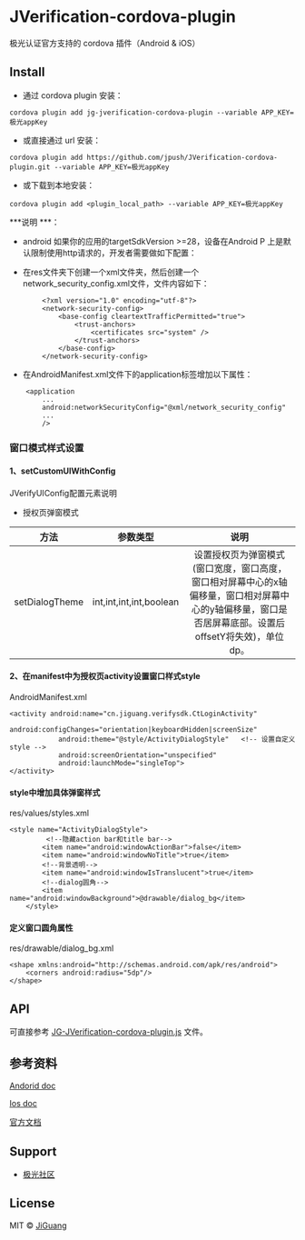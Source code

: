 # JVerification-cordova-plugin
极光认证官方支持的 cordova 插件（Android &amp; iOS）


## Install

- 通过 cordova plugin 安装：

```shell
cordova plugin add jg-jverification-cordova-plugin --variable APP_KEY=极光appKey
```

- 或直接通过 url 安装：

```shell
cordova plugin add https://github.com/jpush/JVerification-cordova-plugin.git --variable APP_KEY=极光appKey
```

- 或下载到本地安装：

```shell
cordova plugin add <plugin_local_path> --variable APP_KEY=极光appKey
```


***说明 ***：
+ android 如果你的应用的targetSdkVersion >=28，设备在Android P 上是默认限制使用http请求的，开发者需要做如下配置：

+ 在res文件夹下创建一个xml文件夹，然后创建一个network_security_config.xml文件，文件内容如下：

~~~
        <?xml version="1.0" encoding="utf-8"?>
        <network-security-config>
            <base-config cleartextTrafficPermitted="true">
                <trust-anchors>
                    <certificates src="system" />
                </trust-anchors>
            </base-config>
        </network-security-config>
~~~

+ 在AndroidManifest.xml文件下的application标签增加以下属性：

~~~
    <application
        ...
        android:networkSecurityConfig="@xml/network_security_config"
        ...
        />
~~~


### 窗口模式样式设置

#### 1、setCustomUIWithConfig

JVerifyUIConfig配置元素说明   
+ 授权页弹窗模式

|方法|参数类型|说明|
|:-----:|:----:|:----:|
|setDialogTheme|int,int,int,int,boolean|设置授权页为弹窗模式(窗口宽度，窗口高度，窗口相对屏幕中心的x轴偏移量，窗口相对屏幕中心的y轴偏移量，窗口是否居屏幕底部。设置后offsetY将失效)，单位dp。|

#### 2、在manifest中为授权页activity设置窗口样式style

AndroidManifest.xml

~~~
<activity android:name="cn.jiguang.verifysdk.CtLoginActivity"
            android:configChanges="orientation|keyboardHidden|screenSize"
            android:theme="@style/ActivityDialogStyle"   <!-- 设置自定义style -->
            android:screenOrientation="unspecified"
            android:launchMode="singleTop">
</activity>
~~~

#### style中增加具体弹窗样式

res/values/styles.xml

~~~
<style name="ActivityDialogStyle">
		 <!--隐藏action bar和title bar-->
        <item name="android:windowActionBar">false</item>
        <item name="android:windowNoTitle">true</item>
        <!--背景透明-->
        <item name="android:windowIsTranslucent">true</item>
        <!--dialog圆角-->
        <item name="android:windowBackground">@drawable/dialog_bg</item>
    </style>
~~~

#### 定义窗口圆角属性

res/drawable/dialog_bg.xml

~~~
<shape xmlns:android="http://schemas.android.com/apk/res/android">
    <corners android:radius="5dp"/>
</shape>
~~~




## API

可直接参考 [JG-JVerification-cordova-plugin.js](/www/JG-JVerification-cordova-plugin.js) 文件。

## 参考资料

[Andorid doc](/doc/android.md)

[Ios doc](/doc/ios.md)

[官方文档](https://docs.jiguang.cn/jverification/guideline/intro/)

## Support

- [极光社区](http://community.jiguang.cn/)

## License

MIT © [JiGuang](/license)
